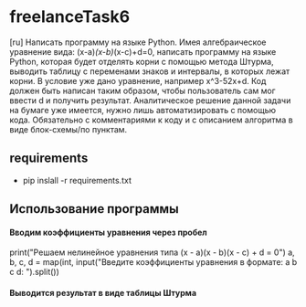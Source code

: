 # freelanceTask6
[ru] Написать программу на языке Python. Имея алгебраическое уравнение вида: (x-a)*(x-b)*(x-c)+d=0, написать программу на языке Python, которая будет отделять корни с помощью метода Штурма, выводить таблицу с переменами знаков и интервалы, в которых лежат корни. В условие уже дано уравнение, например x^3-52x+d. Код должен быть написан таким образом, чтобы пользователь сам мог ввести d и получить результат. Аналитическое решение данной задачи на бумаге уже имеется, нужно лишь автоматизировать с помощью кода. Обязательно с комментариями к коду и с описанием алгоритма в виде блок-схемы/по пунктам.
## requirements
* pip inslall -r requirements.txt
## Использование программы
#### Вводим коэффициенты уравнения через пробел
print("Решаем нелинейное уравнения типа (x - a)(x - b)(x - c) + d  = 0")
a, b, c, d = map(int, input("Введите коэффициенты уравнения в формате: a b c d: ").split())
#### Выводится результат в виде таблицы Штурма

